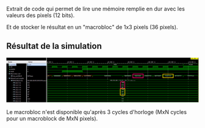 Extrait de code qui permet de lire une mémoire remplie en dur avec les valeurs des pixels (12 bits).

Et de stocker le résultat en un "macrobloc" de 1x3 pixels (36 pixels).

## Résultat de la simulation

![sim](./simulation_screenshot.png)

Le macrobloc n'est disponible qu'après 3 cycles d'horloge (MxN cycles pour un macroblock de MxN pixels).